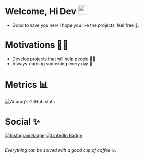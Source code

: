  

# Welcome, Hi Dev <img src="https://raw.githubusercontent.com/kaueMarques/kaueMarques/master/hi.gif" width="30px">
- Good to have you here I hope you like the projects, feel free :tada:.

# Motivations :no_good_man:

- Develop projects that will help people :man_technologist:
- Always learning something every day :pencil:

##

# Metrics :bar_chart:

![Anurag's GitHub stats](https://github-readme-stats.vercel.app/api?username=jairoevaristo&theme=dark&show_icons=true)

##

# Social :sparkles:

[![Instagram Badge](https://img.shields.io/badge/Instagram-@jairoevaristo12-%23E4405F?style=for-the-badge&logo=instagram&logoColor=white)](https://instagram.com/jairo_evaristo12)
[![LinkedIn Badge](https://img.shields.io/badge/linkedin-jairoevaristo-%2300EBEB?style=for-the-badge&logo=linkedin&logoColor=white)](https://www.linkedin.com/in/jairo-evaristo/)

##

*Everything can be solved with a good cup of coffee* :coffee:.
